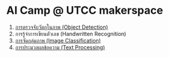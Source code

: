 # AI Camp @ UTCC makerspace

1. [การตรวจจับวัตถุในภาพ (Object Detection)](https://colab.research.google.com/drive/12ZiuPqGtSw5AY9fiRtKH9id5I_YxhxPn?usp=sharing)
2. การรู้จำการเขียนตัวเลข (Handwritten Recognition) 
3. [การจัดกลุ่มภาพ (Image Classification)](https://colab.research.google.com/drive/1kRlFJcZQTx8Ck65Hh4ZGMMoLkxj_au7E?usp=sharing)
4. [การประมวลผลข้อความ (Text Processing)](https://colab.research.google.com/drive/1cglpGhU-Vn49atWeO-PcFGT2ftkwuobQ?usp=sharing)
